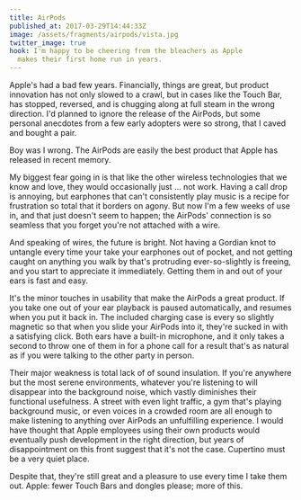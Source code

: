 ```yaml
---
title: AirPods
published_at: 2017-03-29T14:44:33Z
image: /assets/fragments/airpods/vista.jpg
twitter_image: true
hook: I'm happy to be cheering from the bleachers as Apple
  makes their first home run in years.
---
```


Apple's had a bad few years. Financially, things are great,
but product innovation has not only slowed to a crawl, but
in cases like the Touch Bar, has stopped, reversed, and is
chugging along at full steam in the wrong direction. I'd
planned to ignore the release of the AirPods, but some
personal anecdotes from a few early adopters were so
strong, that I caved and bought a pair.

Boy was I wrong. The AirPods are easily the best product
that Apple has released in recent memory.

My biggest fear going in is that like the other wireless
technologies that we know and love, they would occasionally
just ... not work. Having a call drop is annoying, but
earphones that can't consistently play music is a recipe
for frustration so total that it borders on agony. But now
I'm a few weeks of use in, and that just doesn't seem to
happen; the AirPods' connection is so seamless that you
forget you're not attached with a wire.

And speaking of wires, the future is bright. Not having
a Gordian knot to untangle every time your take your
earphones out of pocket, and not getting caught on anything
you walk by that's protruding ever-so-slightly is freeing,
and you start to appreciate it immediately. Getting them in
and out of your ears is fast and easy.

It's the minor touches in usability that make the AirPods a
great product. If you take one out of your ear playback is
paused automatically, and resumes when you put it back in.
The included charging case is every so slightly magnetic so
that when you slide your AirPods into it, they're sucked in
with a satisfying click. Both ears have a built-in
microphone, and it only takes a second to throw one of them
in for a phone call for a result that's as natural as if
you were talking to the other party in person.

Their major weakness is total lack of of sound insulation.
If you're anywhere but the most serene environments,
whatever you're listening to will disappear into the
background noise, which vastly diminishes their functional
usefulness. A street with even light traffic, a gym that's
playing background music, or even voices in a crowded room
are all enough to make listening to anything over AirPods
an unfulfilling experience. I would have thought that Apple
employees using their own products would eventually push
development in the right direction, but years of
disappointment on this front suggest that it's not the
case. Cupertino must be a very quiet place.

Despite that, they're still great and a pleasure to use
every time I take them out. Apple: fewer Touch Bars and
dongles please; more of this.

